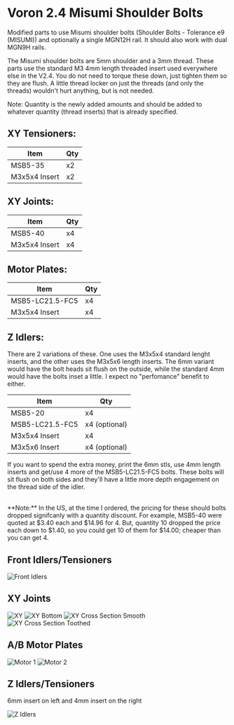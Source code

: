 # Voron 2.4 Misumi Shoulder Bolts
Modified parts to use Misumi shoulder bolts (Shoulder Bolts - Tolerance e9 (MISUMI)) and optionally a single MGN12H rail. It should also work with dual MGN9H rails.

The Misumi shoulder bolts are 5mm shoulder and a 3mm thread. These parts use the standard M3 4mm length threaded insert used everywhere else in the V2.4. You do not need to torque these down, just tighten them so they are flush. A little thread locker on just the threads (and only the threads) wouldn't hurt anything, but is not needed.

Note: Quantity is the newly added amounts and should be added to whatever quantity (thread inserts) that is already specified.

## XY Tensioners:
Item | Qty
-- | --
MSB5-35        | x2
M3x5x4 Insert  | x2

## XY Joints:
Item | Qty
-- | --
MSB5-40        | x4
M3x5x4 Insert  | x4

## Motor Plates:
Item | Qty
-- | --
MSB5-LC21.5-FC5 | x4
M3x5x4 Insert   | x4

## Z Idlers:
There are 2 variations of these. One uses the M3x5x4 standard lenght inserts, and the other uses the M3x5x6 length inserts. The 6mm variant would have the bolt heads sit flush on the outside, while the standard 4mm would have the bolts inset a little. I expect no "perfomance" benefit to either.

Item | Qty
-- | --
MSB5-20         | x4
MSB5-LC21.5-FC5 | x4 (optional)
M3x5x4 Insert   | x4
M3x5x6 Insert   | x4 (optional)

If you want to spend the extra money, print the 6mm stls, use 4mm length inserts and get/use 4 more of the MSB5-LC21.5-FC5 bolts. These bolts will sit flush on both sides and they'll have a little more depth engagement on the thread side of the idler.

<br/>
**Note:** In the US, at the time I ordered, the pricing for these should bolts dropped signifcanly with a quantity discount. For example, MSB5-40 were quoted at $3.40 each and $14.96 for 4. But, quantity 10 dropped the price each down to $1.40, so you could get 10 of them for $14.00; cheaper than you can get 4.

## Front Idlers/Tensioners

![Front Idlers](Images/front_idler.png?raw=true)

## XY Joints

![XY](Images/xy.png?raw=true)
![XY Bottom](Images/xy_bottom.png?raw=true)
![XY Cross Section Smooth](Images/xy_cross_section_smooth.png?raw=true)
![XY Cross Section Toothed](Images/xy_cross_section_toothed.png?raw=true)

## A/B Motor Plates

![Motor 1](Images/motor_1.png?raw=true)
![Motor 2](Images/motor_2.png?raw=true)

## Z Idlers/Tensioners

6mm insert on left and 4mm insert on the right

![Z Idlers](Images/z_idlers.png?raw=true)